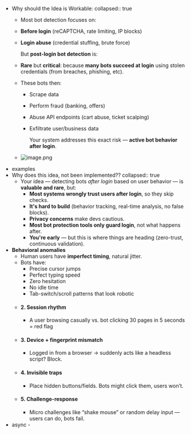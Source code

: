 - Why should the Idea is Workable:
  collapsed:: true
	- Most bot detection focuses on:
	- **Before login** (reCAPTCHA, rate limiting, IP blocks)
	- **Login abuse** (credential stuffing, brute force)
	  
	  But **post-login bot detection** is:
	- **Rare** but **critical**: because **many bots succeed at login** using stolen credentials (from breaches, phishing, etc).
	- These bots then:
		- Scrape data
		- Perform fraud (banking, offers)
		- Abuse API endpoints (cart abuse, ticket scalping)
		- Exfiltrate user/business data
		  
		  Your system addresses this exact risk — **active bot behavior after login**.
	- ![image.png](../assets/image_1753344786533_0.png)
- examples
- Why does this idea, not been implemented??
  collapsed:: true
	- Your idea — detecting bots *after login* based on user behavior — is **valuable and rare**, but:
		- **Most systems wrongly trust users after login**, so they skip checks.
		- **It's hard to build** (behavior tracking, real-time analysis, no false blocks).
		- **Privacy concerns** make devs cautious.
		- **Most bot protection tools only guard login**, not what happens after.
		- **You're early** — but this is where things are heading (zero-trust, continuous validation).
- **Behavioral anomalies**
	- Human users have **imperfect timing**, natural jitter.
	- Bots have:
		- Precise cursor jumps
		- Perfect typing speed
		- Zero hesitation
		- No idle time
		- Tab-switch/scroll patterns that look robotic
	- #### 2.  **Session rhythm**
		- A user browsing casually vs. bot clicking 30 pages in 5 seconds = red flag
	- #### 3.  **Device + fingerprint mismatch**
		- Logged in from a browser → suddenly acts like a headless script? Block.
	- #### 4.  **Invisible traps**
		- Place hidden buttons/fields. Bots might click them, users won’t.
	- #### 5.  **Challenge-response**
		- Micro challenges like “shake mouse” or random delay input — users can do, bots fail.
- async -